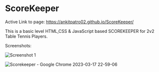 # ScoreKeeper

Active Link to page: https://ankitpatro02.github.io/ScoreKeeper/

This is a basic level HTML,CSS & JavaScript based SCOREKEEPER for 2v2 Table Tennis Players.

Screenshots:

![Screenshot 1](https://user-images.githubusercontent.com/99167164/225981475-1590cca3-a359-452f-9f10-e3f587c8ed7c.png)

![Scorekeeper - Google Chrome 2023-03-17 22-59-06](https://user-images.githubusercontent.com/99167164/225981012-7dfff91d-2413-4bf4-a710-8c7a00b12d8f.gif)

